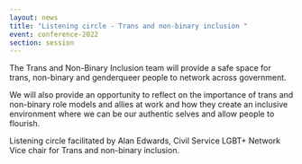 ```yaml
---
layout: news
title: "Listening circle - Trans and non-binary inclusion "
event: conference-2022
section: session
---
```

The Trans and Non-Binary Inclusion team will provide a safe space for trans, non-binary and genderqueer people to network across government. 

We will also provide an opportunity to reflect on the importance of trans and non-binary role models and allies at work and how they create an inclusive environment where we can be our authentic selves and allow people to flourish.

Listening circle facilitated by Alan Edwards, Civil Service LGBT+ Network Vice chair for Trans and non-binary inclusion.